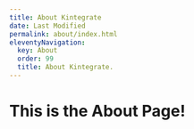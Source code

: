 ```yaml
---
title: About Kintegrate
date: Last Modified
permalink: about/index.html
eleventyNavigation:
  key: About
  order: 99
  title: About Kintegrate.
---
```


# This is the About Page!
